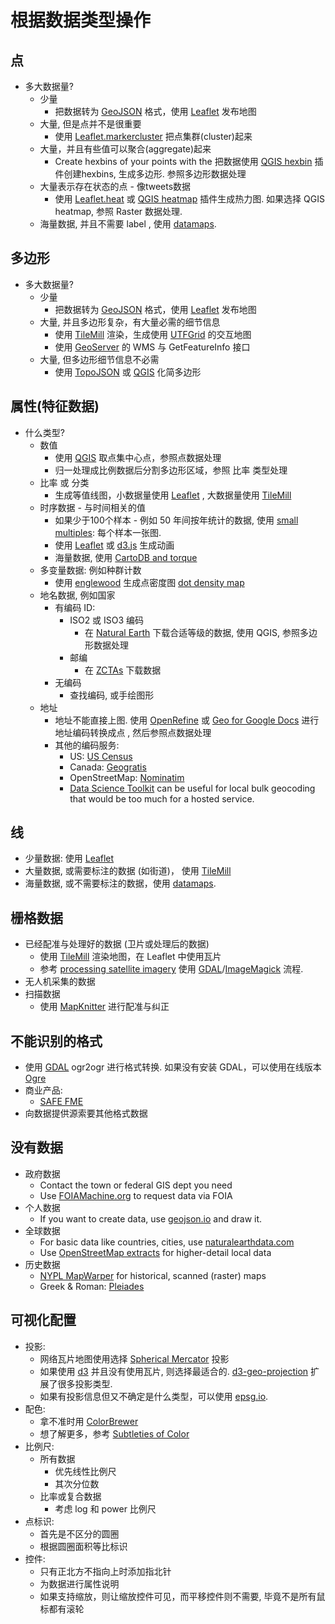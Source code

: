 # 根据数据类型操作

## 点

- 多大数据量?
  - 少量
    - 把数据转为 [GeoJSON](http://geojson.org/) 格式，使用 [Leaflet](http://leafletjs.com/) 发布地图
  - 大量, 但是点并不是很重要
    - 使用 [Leaflet.markercluster](https://github.com/Leaflet/Leaflet.markercluster) 把点集群(cluster)起来
  - 大量，并且有些值可以聚合(aggregate)起来
    - Create hexbins of your points with the 把数据使用 [QGIS hexbin](https://www.mapbox.com/blog/binning-alternative-point-maps/) 插件创建hexbins, 生成多边形. 参照多边形数据处理
  - 大量表示存在状态的点 - 像tweets数据
    - 使用 [Leaflet.heat](https://github.com/Leaflet/Leaflet.heat) 或 [QGIS heatmap](http://qgis.spatialthoughts.com/2012/07/tutorial-making-heatmaps-using-qgis-and.html) 插件生成热力图. 如果选择 QGIS heatmap, 参照 Raster 数据处理.
  - 海量数据, 并且不需要 label , 使用 [datamaps](https://github.com/ericfischer/datamaps).

## 多边形

- 多大数据量?
  - 少量
    - 把数据转为 [GeoJSON](http://geojson.org/) 格式，使用 [Leaflet](http://leafletjs.com/) 发布地图
  - 大量, 并且多边形复杂，有大量必需的细节信息
    - 使用 [TileMill](https://www.mapbox.com/tilemill/) 渲染，生成使用 [UTFGrid](https://www.mapbox.com/developers/utfgrid/) 的交互地图
    - 使用 [GeoServer](http://geoserver.org/) 的 WMS 与 GetFeatureInfo 接口
  - 大量, 但多边形细节信息不必需
    - 使用 [TopoJSON](https://github.com/mbostock/topojson) 或 [QGIS](http://www.qgis.org/) 化简多边形

## 属性(特征数据)

- 什么类型?
  - 数值
    - 使用 [QGIS](http://www.qgis.org/) 取点集中心点，参照点数据处理
    - 归一处理成比例数据后分割多边形区域，参照 比率 类型处理
  - 比率 或 分类
    - 生成等值线图，小数据量使用 [Leaflet](http://leafletjs.com/) , 大数据量使用 [TileMill](https://www.mapbox.com/tilemill/)
  - 时序数据 - 与时间相关的值
    - 如果少于100个样本 - 例如 50 年间按年统计的数据, 使用 [small multiples](http://www.nytimes.com/interactive/2012/07/20/us/drought-footprint.html): 每个样本一张图.
    - 使用 [Leaflet](http://leafletjs.com/) 或 [d3.js](http://d3js.org/) 生成动画
    - 海量数据, 使用 [CartoDB and torque](http://blog.cartodb.com/post/66687861735/torque-is-live-try-it-on-your-cartodb-maps-today)
  - 多变量数据: 例如种群计数
    - 使用 [englewood](https://github.com/newsapps/englewood) 生成点密度图 [dot density map](http://demographics.coopercenter.org/DotMap/index.html)
  - 地名数据, 例如国家
    - 有编码 ID:
      - ISO2 或 ISO3 编码
        - 在 [Natural Earth](http://www.naturalearthdata.com/) 下载合适等级的数据, 使用 QGIS,
          参照多边形数据处理
      - 邮编
        - 在 [ZCTAs](https://www.census.gov/geo/reference/zctas.html) 下载数据
    - 无编码
      - 查找编码, 或手绘图形
  - 地址
    - 地址不能直接上图. 使用 [OpenRefine](http://openrefine.org/) 或
      [Geo for Google Docs](https://www.mapbox.com/geo-for-google-docs/) 进行地址编码转换成点 , 然后参照点数据处理
    - 其他的编码服务:
      - US: [US Census](http://geocoding.geo.census.gov/geocoder/Geocoding_Services_API.pdf)
      - Canada: [Geogratis](http://geogratis.gc.ca/site/eng/geoloc)
      - OpenStreetMap: [Nominatim](http://nominatim.openstreetmap.org/)
      - [Data Science Toolkit](https://github.com/petewarden/dstk) can be useful for local bulk geocoding that would be too much for a hosted service.

## 线

- 少量数据: 使用 [Leaflet](http://leafletjs.com/)
- 大量数据, 或需要标注的数据 (如街道)， 使用 [TileMill](https://www.mapbox.com/tilemill/)
- 海量数据, 或不需要标注的数据，使用 [datamaps](https://github.com/ericfischer/datamaps).

## 栅格数据

- 已经配准与处理好的数据 (卫片或处理后的数据)
  - 使用 [TileMill](https://www.mapbox.com/tilemill/) 渲染地图，在 Leaflet 中使用瓦片
  - 参考 [processing satellite imagery](https://www.mapbox.com/foundations/processing-satellite-imagery/) 使用 [GDAL](http://www.gdal.org/)/[ImageMagick](http://www.imagemagick.org/) 流程.
- 无人机采集的数据
- 扫描数据
  - 使用 [MapKnitter](http://mapknitter.org/) 进行配准与纠正

## 不能识别的格式

- 使用 [GDAL](http://www.gdal.org/) ogr2ogr 进行格式转换. 如果没有安装 GDAL，可以使用在线版本 [Ogre](http://ogre.adc4gis.com/)
- 商业产品:
  - [SAFE FME](http://www.safe.com/)
- 向数据提供源索要其他格式数据

## 没有数据

- 政府数据
  - Contact the town or federal GIS dept you need
  - Use [FOIAMachine.org](https://www.foiamachine.org/) to request data via FOIA
- 个人数据
  - If you want to create data, use [geojson.io](http://geojson.io/) and draw it.
- 全球数据
  - For basic data like countries, cities, use [naturalearthdata.com](http://www.naturalearthdata.com/)
  - Use [OpenStreetMap extracts](https://mapzen.com/metro-extracts/) for higher-detail local data
- 历史数据
  - [NYPL MapWarper](http://maps.nypl.org/) for historical, scanned (raster) maps
  - Greek & Roman: [Pleiades](http://pleiades.stoa.org/home)

## 可视化配置

- 投影:
  - 网络瓦片地图使用选择 [Spherical Mercator](http://epsg.io/3857) 投影
  - 如果使用 [d3](http://d3js.org/) 并且没有使用瓦片, 则选择最适合的.  [d3-geo-projection](https://github.com/d3/d3-geo-projection) 扩展了很多投影类型.
  - 如果有投影信息但又不确定是什么类型，可以使用 [epsg.io](http://epsg.io/3857).
- 配色:
  - 拿不准时用 [ColorBrewer](http://colorbrewer2.org/)
  - 想了解更多，参考  [Subtleties of Color](http://earthobservatory.nasa.gov/blogs/elegantfigures/2013/08/05/subtleties-of-color-part-1-of-6/)
- 比例尺:
  - 所有数据
    - 优先线性比例尺
    - 其次分位数
  - 比率或复合数据
    - 考虑 log 和 power 比例尺
- 点标识:
  - 首先是不区分的圆圈
  - 根据圆圈面积等比标识
- 控件:
  - 只有正北方不指向上时添加指北针
  - 为数据进行属性说明
  - 如果支持缩放，则让缩放控件可见，而平移控件则不需要, 毕竟不是所有鼠标都有滚轮
